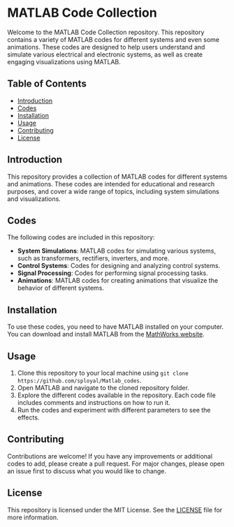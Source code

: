 # MATLAB Code Collection

Welcome to the MATLAB Code Collection repository. This repository contains a variety of MATLAB codes for different systems and even some animations. These codes are designed to help users understand and simulate various electrical and electronic systems, as well as create engaging visualizations using MATLAB.

## Table of Contents
- [Introduction](#introduction)
- [Codes](#codes)
- [Installation](#installation)
- [Usage](#usage)
- [Contributing](#contributing)
- [License](#license)

## Introduction
This repository provides a collection of MATLAB codes for different systems and animations. These codes are intended for educational and research purposes, and cover a wide range of topics, including system simulations and visualizations.

## Codes
The following codes are included in this repository:
- **System Simulations**: MATLAB codes for simulating various systems, such as transformers, rectifiers, inverters, and more.
- **Control Systems**: Codes for designing and analyzing control systems.
- **Signal Processing**: Codes for performing signal processing tasks.
- **Animations**: MATLAB codes for creating animations that visualize the behavior of different systems.

## Installation
To use these codes, you need to have MATLAB installed on your computer. You can download and install MATLAB from the [MathWorks website](https://www.mathworks.com/).

## Usage
1. Clone this repository to your local machine using `git clone https://github.com/sployal/Matlab_codes`.
2. Open MATLAB and navigate to the cloned repository folder.
3. Explore the different codes available in the repository. Each code file includes comments and instructions on how to run it.
4. Run the codes and experiment with different parameters to see the effects.

## Contributing
Contributions are welcome! If you have any improvements or additional codes to add, please create a pull request. For major changes, please open an issue first to discuss what you would like to change.

## License
This repository is licensed under the MIT License. See the [LICENSE](LICENSE) file for more information.

